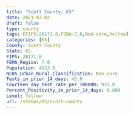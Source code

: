 ```yaml
---
title: "Scott County, KS"
date: 2021-07-02
draft: false
type: county
tags: [FIPS:20171.0,FEMA:7.0,Non-core,Yellow]
categories: [KS]
County: Scott County
State: KS
FIPS: 20171.0
FEMA_Region: 7.0
Population: 4823.0
NCHS_Urban_Rural_Classification: Non-core
Tests_in_prior_14_days: 45.0
Fourteen_day_test_rate_per_100000: 933.0
Percent_Positivity_in_prior_14_days: 0.089
Level: Yellow
url: /states/KS/scott-county
---
```



